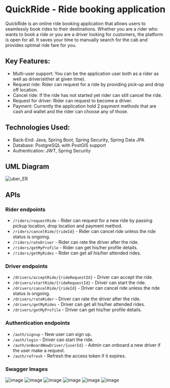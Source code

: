 # QuickRide - Ride booking application
QuickRide is an online ride booking application that allows users to seamlessly book rides to their destinations. Whether you are a rider who wants to book a ride or you are a driver 
looking for customers, the platform is open for all.
It saves your time to manually search for the cab and provides optimal ride fare for you.

## Key Features:
* Multi-user support: You can be the application user both as a rider as well as driver(either at given time).
* Request ride: Rider can request for a ride by providing pick-up and drop off location.
* Cancel ride: If the ride has not started yet rider can still cancel the ride.
* Request for driver: Rider can request to become a driver.
* Payment: Currently the application hold 2 payment methods that are cash and wallet and the rider can choose any of those.

## Technologies Used:
* Back-End: Java, Spring Boot, Spring Security, Spring Data JPA
* Database: PostgreSQL with PostGIS support
* Authentication: JWT, Spring Security

## UML Diagram
![uber_ER](https://github.com/user-attachments/assets/60789dee-6c4c-4e0e-b96a-67c5e0823152)

## APIs

### Rider endpoints
* `/riders/requestRide` - Rider can request for a new ride by passing pickup location, drop location and payment method.
* `/riders/cancelRide/{rideId}` - Rider can cancel ride unless the ride status is ongoing.
* `/riders/rateDriver` - Rider can rate the driver after the ride.
* `/riders/getMyProfile` - Rider can get his/her profile details.
* `/riders/getMyRides` - Rider can get all his/her attended rides.

### Driver endpoints
* `/drivers/acceptRide/{rideRequestId}` - Driver can accept the ride.
* `/drivers/startRide/{rideRequestId}` - Driver can start the ride.
* `/drivers/cancelRide/{rideId}` - Driver can cancel ride unless the ride status is ongoing.
* `/drivers/rateRider` - Driver can rate the driver after the ride.
* `/drivers/getMyRides` - Driver can get all his/her attended rides.
* `/drivers/getMyProfile` - Driver can get his/her profile details.

### Authentication endpoints
* `/auth/signup` - New user can sign up.
* `/auth/login` - Driver can start the ride.
* `/auth/onBoardNewDriver/{userId}` - Admin can onboard a new driver if the user make a request.
* `/auth/refresh` - Refresh the access token if it expires.

### Swagger Images
![image](https://github.com/user-attachments/assets/90261331-4db3-4bbe-9076-db8a87914f57)
![image](https://github.com/user-attachments/assets/c68f5602-aec9-42aa-b2b9-975a2fdf9308)
![image](https://github.com/user-attachments/assets/da704d6b-169b-4d0e-87e7-f556d7a552b8)
![image](https://github.com/user-attachments/assets/31a22de9-7d41-4368-aa06-c038104c6553)
![image](https://github.com/user-attachments/assets/ab839ccf-b546-45b8-affe-50b2b7172ec2)
![image](https://github.com/user-attachments/assets/bdeeaad6-e07d-4edd-a308-1ce9d36017df)

<!--# Getting Started
## Prerequisites:
This is an example of how to list things you need to use the software and how to install them.
* Java 17+
* PostgreSQL with PostGIS extension
* Maven
* IDE (Intellij prefered)

## Prerequisites:
  ```sh
  npm install npm@latest -g
  ```-->






